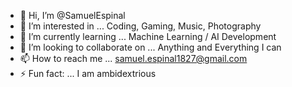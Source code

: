 - 👋 Hi, I’m @SamuelEspinal
- 👀 I’m interested in ... Coding, Gaming, Music, Photography
- 🌱 I’m currently learning ... Machine Learning / AI Development
- 💞️ I’m looking to collaborate on ... Anything and Everything I can
- 📫 How to reach me ... samuel.espinal1827@gmail.com
- ⚡ Fun fact: ... I am ambidextrious 

<!---
SamuelEspinal/SamuelEspinal is a ✨ special ✨ repository because its `README.md` (this file) appears on your GitHub profile.
You can click the Preview link to take a look at your changes.
--->
